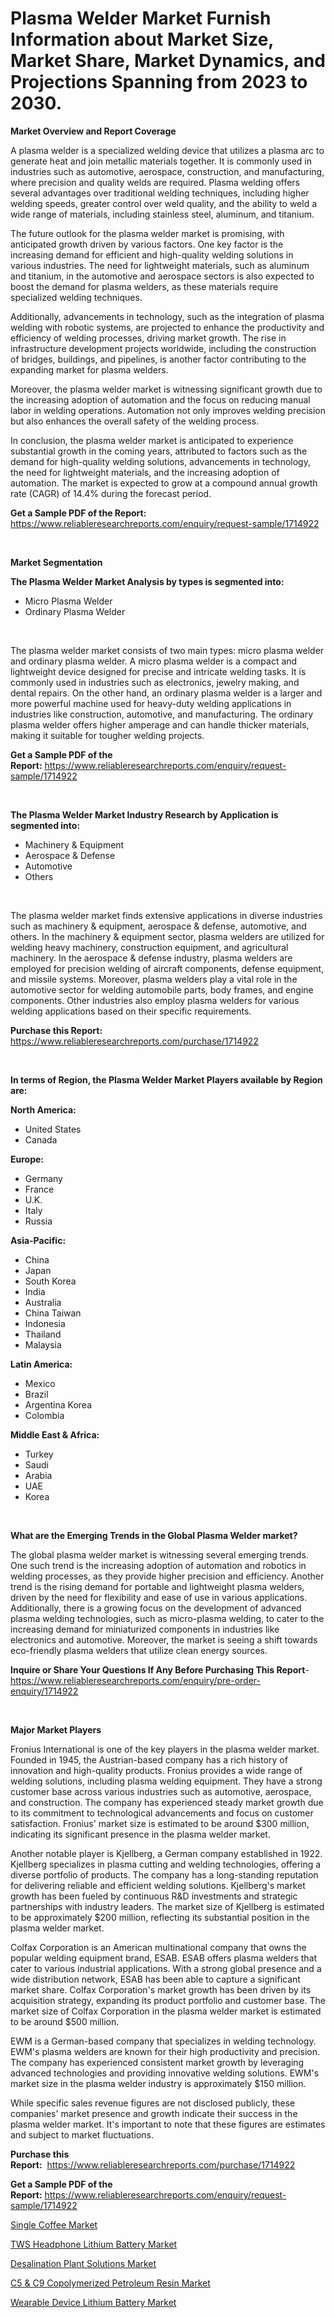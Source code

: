 <p><h1>Plasma Welder Market Furnish Information about Market Size, Market Share, Market Dynamics, and Projections Spanning from 2023 to 2030.</h1></p><p><strong>Market Overview and Report Coverage</strong></p>
<p><p>A plasma welder is a specialized welding device that utilizes a plasma arc to generate heat and join metallic materials together. It is commonly used in industries such as automotive, aerospace, construction, and manufacturing, where precision and quality welds are required. Plasma welding offers several advantages over traditional welding techniques, including higher welding speeds, greater control over weld quality, and the ability to weld a wide range of materials, including stainless steel, aluminum, and titanium.</p><p>The future outlook for the plasma welder market is promising, with anticipated growth driven by various factors. One key factor is the increasing demand for efficient and high-quality welding solutions in various industries. The need for lightweight materials, such as aluminum and titanium, in the automotive and aerospace sectors is also expected to boost the demand for plasma welders, as these materials require specialized welding techniques.</p><p>Additionally, advancements in technology, such as the integration of plasma welding with robotic systems, are projected to enhance the productivity and efficiency of welding processes, driving market growth. The rise in infrastructure development projects worldwide, including the construction of bridges, buildings, and pipelines, is another factor contributing to the expanding market for plasma welders.</p><p>Moreover, the plasma welder market is witnessing significant growth due to the increasing adoption of automation and the focus on reducing manual labor in welding operations. Automation not only improves welding precision but also enhances the overall safety of the welding process.</p><p>In conclusion, the plasma welder market is anticipated to experience substantial growth in the coming years, attributed to factors such as the demand for high-quality welding solutions, advancements in technology, the need for lightweight materials, and the increasing adoption of automation. The market is expected to grow at a compound annual growth rate (CAGR) of 14.4% during the forecast period.</p></p>
<p><strong>Get a Sample PDF of the Report:</strong> <a href="https://www.reliableresearchreports.com/enquiry/request-sample/1714922">https://www.reliableresearchreports.com/enquiry/request-sample/1714922</a></p>
<p>&nbsp;</p>
<p><strong>Market Segmentation</strong></p>
<p><strong>The Plasma Welder Market Analysis by types is segmented into:</strong></p>
<p><ul><li>Micro Plasma Welder</li><li>Ordinary Plasma Welder</li></ul></p>
<p>&nbsp;</p>
<p><p>The plasma welder market consists of two main types: micro plasma welder and ordinary plasma welder. A micro plasma welder is a compact and lightweight device designed for precise and intricate welding tasks. It is commonly used in industries such as electronics, jewelry making, and dental repairs. On the other hand, an ordinary plasma welder is a larger and more powerful machine used for heavy-duty welding applications in industries like construction, automotive, and manufacturing. The ordinary plasma welder offers higher amperage and can handle thicker materials, making it suitable for tougher welding projects.</p></p>
<p><strong>Get a Sample PDF of the Report:</strong>&nbsp;<a href="https://www.reliableresearchreports.com/enquiry/request-sample/1714922">https://www.reliableresearchreports.com/enquiry/request-sample/1714922</a></p>
<p>&nbsp;</p>
<p><strong>The Plasma Welder Market Industry Research by Application is segmented into:</strong></p>
<p><ul><li>Machinery & Equipment</li><li>Aerospace & Defense</li><li>Automotive</li><li>Others</li></ul></p>
<p>&nbsp;</p>
<p><p>The plasma welder market finds extensive applications in diverse industries such as machinery & equipment, aerospace & defense, automotive, and others. In the machinery & equipment sector, plasma welders are utilized for welding heavy machinery, construction equipment, and agricultural machinery. In the aerospace & defense industry, plasma welders are employed for precision welding of aircraft components, defense equipment, and missile systems. Moreover, plasma welders play a vital role in the automotive sector for welding automobile parts, body frames, and engine components. Other industries also employ plasma welders for various welding applications based on their specific requirements.</p></p>
<p><strong>Purchase this Report:</strong>&nbsp; <a href="https://www.reliableresearchreports.com/purchase/1714922">https://www.reliableresearchreports.com/purchase/1714922</a></p>
<p>&nbsp;</p>
<p><strong>In terms of Region, the Plasma Welder Market Players available by Region are:</strong></p>
<p>
    <p> <strong> North America: </strong>
        <ul>
            <li>United States</li>
            <li>Canada</li>
        </ul>
        </p> 
    <p> <strong> Europe: </strong>
        <ul>
            <li>Germany</li>
            <li>France</li>
            <li>U.K.</li>
            <li>Italy</li>
            <li>Russia</li>
        </ul>
        </p> 
    <p> <strong> Asia-Pacific: </strong>
        <ul>
            <li>China</li>
            <li>Japan</li>
            <li>South Korea</li>
            <li>India</li>
            <li>Australia</li>
            <li>China Taiwan</li>
            <li>Indonesia</li>
            <li>Thailand</li>
            <li>Malaysia</li>
        </ul>
        </p> 
    <p> <strong> Latin America: </strong>
        <ul>
            <li>Mexico</li>
            <li>Brazil</li>
            <li>Argentina Korea</li>
            <li>Colombia</li>
        </ul>
        </p> 
    <p> <strong> Middle East & Africa: </strong>
        <ul>
            <li>Turkey</li>
            <li>Saudi</li>
            <li>Arabia</li>
            <li>UAE</li>
            <li>Korea</li>
        </ul>
    </p>
    </p>
<p>&nbsp;</p>
<p><strong>What are the Emerging Trends in the Global Plasma Welder market?</strong></p>
<p><p>The global plasma welder market is witnessing several emerging trends. One such trend is the increasing adoption of automation and robotics in welding processes, as they provide higher precision and efficiency. Another trend is the rising demand for portable and lightweight plasma welders, driven by the need for flexibility and ease of use in various applications. Additionally, there is a growing focus on the development of advanced plasma welding technologies, such as micro-plasma welding, to cater to the increasing demand for miniaturized components in industries like electronics and automotive. Moreover, the market is seeing a shift towards eco-friendly plasma welders that utilize clean energy sources.</p></p>
<p><strong>Inquire or Share Your Questions If Any Before Purchasing This Report</strong>- <a href="https://www.reliableresearchreports.com/enquiry/pre-order-enquiry/1714922">https://www.reliableresearchreports.com/enquiry/pre-order-enquiry/1714922</a></p>
<p>&nbsp;</p>
<p><strong>Major Market Players</strong></p>
<p><p>Fronius International is one of the key players in the plasma welder market. Founded in 1945, the Austrian-based company has a rich history of innovation and high-quality products. Fronius provides a wide range of welding solutions, including plasma welding equipment. They have a strong customer base across various industries such as automotive, aerospace, and construction. The company has experienced steady market growth due to its commitment to technological advancements and focus on customer satisfaction. Fronius' market size is estimated to be around $300 million, indicating its significant presence in the plasma welder market.</p><p>Another notable player is Kjellberg, a German company established in 1922. Kjellberg specializes in plasma cutting and welding technologies, offering a diverse portfolio of products. The company has a long-standing reputation for delivering reliable and efficient welding solutions. Kjellberg's market growth has been fueled by continuous R&D investments and strategic partnerships with industry leaders. The market size of Kjellberg is estimated to be approximately $200 million, reflecting its substantial position in the plasma welder market.</p><p>Colfax Corporation is an American multinational company that owns the popular welding equipment brand, ESAB. ESAB offers plasma welders that cater to various industrial applications. With a strong global presence and a wide distribution network, ESAB has been able to capture a significant market share. Colfax Corporation's market growth has been driven by its acquisition strategy, expanding its product portfolio and customer base. The market size of Colfax Corporation in the plasma welder market is estimated to be around $500 million.</p><p>EWM is a German-based company that specializes in welding technology. EWM's plasma welders are known for their high productivity and precision. The company has experienced consistent market growth by leveraging advanced technologies and providing innovative welding solutions. EWM's market size in the plasma welder industry is approximately $150 million.</p><p>While specific sales revenue figures are not disclosed publicly, these companies' market presence and growth indicate their success in the plasma welder market. It's important to note that these figures are estimates and subject to market fluctuations.</p></p>
<p><strong>Purchase this Report:</strong>&nbsp;&nbsp;<a href="https://www.reliableresearchreports.com/purchase/1714922">https://www.reliableresearchreports.com/purchase/1714922</a></p>
<p></p>
<p><strong>Get a Sample PDF of the Report:</strong>&nbsp;<a href="https://www.reliableresearchreports.com/enquiry/request-sample/1714922">https://www.reliableresearchreports.com/enquiry/request-sample/1714922</a></p>
<p><p><a href="https://github.com/NorbertYates/Market-Research-Report-List-2/blob/main/single-coffee-market.md">Single Coffee Market</a></p><p><a href="https://medium.com/@stefanokon1939/decoding-tws-headphone-lithium-battery-market-metrics-market-share-trends-and-growth-patterns-1f7d8a5db8bd">TWS Headphone Lithium Battery Market</a></p><p><a href="https://medium.com/@candicekoss1946/desalination-plant-solutions-market-comprehensive-assessment-by-type-application-and-geography-dc304ecef4b0">Desalination Plant Solutions Market</a></p><p><a href="https://medium.com/@rachaelward34/c5-c9-copolymerized-petroleum-resin-market-share-evolution-and-market-growth-trends-2023-2030-c947b12f6d87">C5 & C9 Copolymerized Petroleum Resin Market</a></p><p><a href="https://medium.com/@elenaglover2023/wearable-device-lithium-battery-market-share-evolution-and-market-growth-trends-2023-2030-c8d89f43fbbc">Wearable Device Lithium Battery Market</a></p></p>